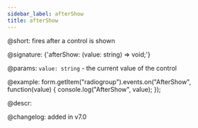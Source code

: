 ```yaml
---
sidebar_label: afterShow
title: afterShow
---          
```


@short: fires after a control is shown

@signature: {'afterShow: (value: string) => void;'} 

@params:
`value: string` - the current value of the control

@example:
form.getItem("radiogroup").events.on("AfterShow", function(value) {
    console.log("AfterShow", value);
});

@descr:

@changelog: added in v7.0

